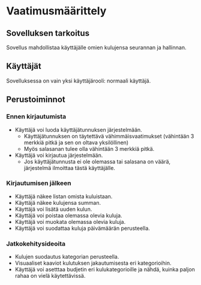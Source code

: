 # Vaatimusmäärittely

## Sovelluksen tarkoitus

Sovellus mahdollistaa käyttäjälle omien kulujensa seurannan ja hallinnan. 

## Käyttäjät

Sovelluksessa on vain yksi käyttäjärooli: normaali käyttäjä.

## Perustoiminnot

### Ennen kirjautumista

- Käyttäjä voi luoda käyttäjätunnuksen järjestelmään. 
    - Käyttäjätunnuksen on täytettävä vähimmäisvaatimukset (vähintään 3 merkkiä pitkä ja sen on  oltava yksilöllinen)
    - Myös salasanan tulee olla vähintään 3 merkkiä pitkä.
- Käyttäjä voi kirjautua järjestelmään.
    - Jos käyttäjätunnusta ei ole olemassa tai salasana on väärä, järjestelmä ilmoittaa tästä käyttäjälle.

### Kirjautumisen jälkeen

- Käyttäjä näkee listan omista kuluistaan.
- Käyttäjä näkee kulujensa summan.
- Käyttäjä voi lisätä uuden kulun. 
- Käyttäjä voi poistaa olemassa olevia kuluja.
- Käyttäjä voi muokata olemassa olevia kuluja.
- Käyttäjä voi suodattaa kuluja päivämäärän perusteella.

### Jatkokehitysideoita
- Kulujen suodautus kategorian perusteella.
- Visuaaliset kaaviot kulutuksen jakautumisesta eri kategorioihin.
- Käyttäjä voi asetttaa budjetin eri kulukategorioille ja nähdä, kuinka paljon rahaa on vielä käytettävissä.
